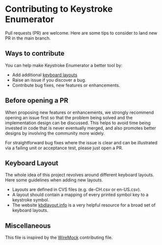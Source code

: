 # Contributing to Keystroke Enumerator

Pull requests (PR) are welcome. Here are some tips to consider to land new PR in the main branch.

## Ways to contribute

You can help make Keystroke Enumerator a better tool by:

* Add additional [keyboard layouts](#keyboard-layout)
* Raise an issue if you discover a bug.
* Contribute bug fixes, new features or enhancements.

## Before opening a PR

When proposing new features or enhancements, we strongly recommend opening an issue first so that
the problem being solved and the implementation design can be discussed. This helps to avoid time
being invested in code that is never eventually merged, and also promotes better designs by
involving the community more widely.

For straightforward bug fixes where the issue is clear and can be illustrated via a failing unit or
acceptance test, please just open a PR.

## Keyboard Layout

The whole idea of this project revolves around different keyboard layouts. Here some guidelines when
adding new layouts.

* Layouts are defined in CVS files (e.g. de-CH.csv or en-US.csv).
* A layout should contain a mapping of every printed symbol key to a keystroke symbol.
* The website [kbdlayout.info](https://kbdlayout.info) is a very helpful resource for a broad set of
  keyboard layouts.

## Miscellaneous

This file is inspired by
the [WireMock](https://github.com/wiremock/wiremock/blob/master/CONTRIBUTING.md) contributing file.
